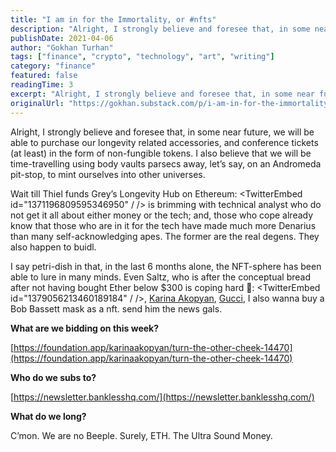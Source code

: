 ```yaml
---
title: "I am in for the Immortality, or #nfts"
description: "Alright, I strongly believe and foresee that, in some near future, we will be able to purchase our longevity related accessories, and conference tickets (at least) in the form of non-fungible tokens."
publishDate: 2021-04-06
author: "Gokhan Turhan"
tags: ["finance", "crypto", "technology", "art", "writing"]
category: "finance"
featured: false
readingTime: 3
excerpt: "Alright, I strongly believe and foresee that, in some near future, we will be able to purchase our longevity related accessories, and conference tickets at least in the form of non-fungible tokens. I..."
originalUrl: "https://gokhan.substack.com/p/i-am-in-for-the-immortality-or-nfts"
---
```


Alright, I strongly believe and foresee that, in some near future, we will be able to purchase our longevity related accessories, and conference tickets (at least) in the form of non-fungible tokens. I also believe that we will be time-travelling using body vaults parsecs away, let’s say, on an Andromeda pit-stop, to mint ourselves into other universes.

Wait till Thiel funds Grey’s Longevity Hub on Ethereum:
<TwitterEmbed id="1371196809595346950" / /> is brimming with technical analyst who do not get it all about either money or the tech; and, those who cope already know that those who are in it for the tech have made much more Denarius than many self-acknowledging apes. The former are the real degens. They also happen to buidl.

I say petri-dish in that, in the last 6 months alone, the NFT-sphere has been able to lure in many minds. Even Saltz, who is after the conceptual bread after not having bought Ether below $300 is coping hard 🤡:
<TwitterEmbed id="1379056213460189184" / />, [Karina Akopyan](https://foundation.app/karinaakopyan), [Gucci](https://neuno.io/#/), I also wanna buy a Bob Bassett mask as a nft. send him the news gals.

**What are we bidding on this week?**

[https://foundation.app/karinaakopyan/turn-the-other-cheek-14470](https://foundation.app/karinaakopyan/turn-the-other-cheek-14470)

**Who do we subs to?**

[https://newsletter.banklesshq.com/](https://newsletter.banklesshq.com/)

**What do we long?**

C’mon. We are no Beeple. Surely, ETH. The Ultra Sound Money.